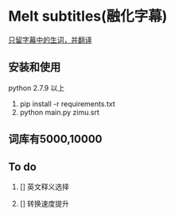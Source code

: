 # Melt subtitles(融化字幕)

[只留字幕中的生词，并翻译](https://zhuanlan.zhihu.com/p/25854872)

## 安装和使用
python 2.7.9 以上
1. pip install -r requirements.txt
2. python main.py zimu.srt

## 词库有5000,10000


## To do 
1. [] 英文释义选择

2. [] 转换速度提升